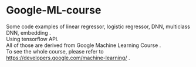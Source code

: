 # Google-ML-course
Some code examples of linear regressor, logistic regressor, DNN, multiclass DNN, embedding .   
Using tensorflow API.  
All of those are derived from Google Machine Learning Course .   
To see the whole course, please refer to https://developers.google.com/machine-learning/ . 
